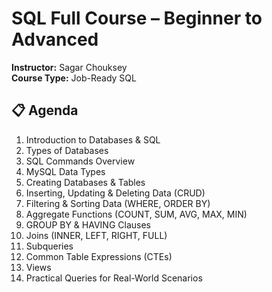 # SQL Full Course – Beginner to Advanced
**Instructor:** Sagar Chouksey  
**Course Type:** Job-Ready SQL

## 📋 Agenda

1. Introduction to Databases & SQL
2. Types of Databases
3. SQL Commands Overview
4. MySQL Data Types
5. Creating Databases & Tables
6. Inserting, Updating & Deleting Data (CRUD)
7. Filtering & Sorting Data (WHERE, ORDER BY)
8. Aggregate Functions (COUNT, SUM, AVG, MAX, MIN)
9. GROUP BY & HAVING Clauses
10. Joins (INNER, LEFT, RIGHT, FULL)
11. Subqueries
12. Common Table Expressions (CTEs)
13. Views
14. Practical Queries for Real-World Scenarios
